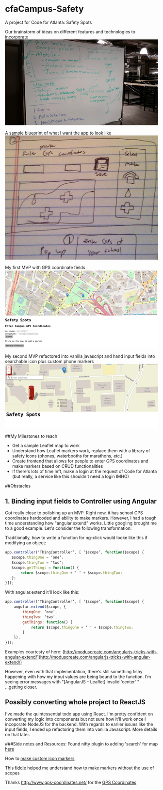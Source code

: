 # cfaCampus-Safety
A project for Code for Atlanta: Safety Spots

Our brainstorm of ideas on different features and technologies to incorporate
![picture](src/img/brainstorm.jpg)

A sample blueprint of what I want the app to look like
![picture](src/img/blueprint.jpg)

My first MVP with GPS coordinate fields
![picture](src/img/mvp1.png)

My second MVP refactored into vanilla javascript and hand input fields into searchable icon plus custom phone markers
![picture](src/img/mvp2.png)


##My Milestones to reach
* Get a sample Leaflet map to work
* Understand how Leaflet markers work, replace them with a library of safety icons (phones, waterbooths for marathons, etc.)
* Create frontend that allows for people to enter GPS coordinates and make markers based on CRUD functionalities
* If there's lots of time left, make a login at the request of Code for Atlanta (but really, a service like this shouldn't need a login IMHO)


##Obstacles
## 1. Binding input fields to Controller using Angular
Got really close to polishing up an MVP. Right now, it has school GPS coordinates hardcoded and ability to make markers. However, I had a tough time understanding how "angular.extend" works. Little googling brought me to a good example. Let's consider the following transformation:

Traditionally, how to write a function for ng-click would looke like this if modifying an object:

```js
app.controller(‘ThingController’, [ ‘$scope’, function($scope) {
   $scope.thingOne = ‘one’;
   $scope.thingTwo = ‘two’;
   $scope.getThings = function() { 
       return $scope.thingOne + ‘ ‘ + $scope.thingTwo; 
   };
}]);
```
With angular.extend it'll look like this:

```js
app.controller(‘ThingController’, [ ‘$scope’, function($scope) {
    angular.extend($scope, {
        thingOne: ‘one’,
        thingTwo: ‘two’,
        getThings: function() { 
            return $scope.thingOne + ‘ ‘ + $scope.thingTwo; 
        }
    });
}]);
```

Examples courtesty of here: [http://moduscreate.com/angularjs-tricks-with-angular-extend/](http://moduscreate.com/angularjs-tricks-with-angular-extend/)

However, even with that implementation, there's still something fishy happening with how my input values are being bound to the function. I'm seeing error messages with "[AngularJS - Leaflet]  invalid 'center' " ...getting closer.

## Possibly converting whole project to ReactJS
I've made the quintessential todo app using React. I'm pretty confident on converting my logic into components but not sure how it'll work once I incoporate NodeJS for the backend. With regards to earlier issues like the input fields, I ended up refactoring them into vanilla Javascript. More details on that later.

###Side notes and Resources:
Found nifty plugin to adding 'search' for map [here](https://github.com/smeijer/L.GeoSearch)

How to [make custom icon markers](http://leafletjs.com/examples/custom-icons/)

This [fiddle](http://jsfiddle.net/kedar2a/5VLJU/8/) helped me understand how to make markers without the use of scopes

Thanks http://www.gps-coordinates.net/ for the [GPS Coordinates](http://www.gps-coordinates.net/)
